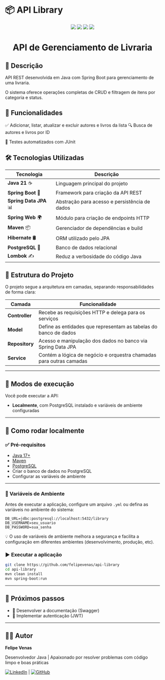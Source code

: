 # 📦 API Library

<p align="center">
  <img src="https://img.shields.io/badge/Java-ED8B00?style=for-the-badge&logo=java&logoColor=white"/>
  <img src="https://img.shields.io/badge/Spring_Boot-6DB33F?style=for-the-badge&logo=spring-boot&logoColor=white"/>
  <img src="https://img.shields.io/badge/Hibernate-59666C?style=for-the-badge&logo=hibernate&logoColor=white"/>
  <img src="https://img.shields.io/badge/PostgreSQL-316192?style=for-the-badge&logo=postgresql&logoColor=white"/>
</p>

<h1 align="center"> API de Gerenciamento de Livraria </h1>

## 📌 Descrição

API REST desenvolvida em Java com Spring Boot para gerenciamento de uma livraria.

O sistema oferece operações completas de CRUD e filtragem de itens por categoria e status.

## 🚀 Funcionalidades

✅ Adicionar, listar, atualizar e excluir autores e livros da lista
🔍 Busca de autores e livros por ID

🧪 Testes automatizados com JUnit

## 🛠 Tecnologias Utilizadas

| Tecnologia      |	Descrição |
|-----------------|-----------|
| **Java 21** ☕	| Linguagem principal do projeto |
| **Spring Boot** 🌱 | Framework para criação da API REST |
| **Spring Data JPA** 📊 |	Abstração para acesso e persistência de dados |
| **Spring Web** 🌍 |	Módulo para criação de endpoints HTTP |
| **Maven** 📦 |	Gerenciador de dependências e build |
| **Hibernate** 🛢️ | ORM utilizado pelo JPA |
| **PostgreSQL** 🐘 |	Banco de dados relacional |
| **Lombok** ✍️ |	Reduz a verbosidade do código Java |

## 📁 Estrutura do Projeto

O projeto segue a arquitetura em camadas, separando responsabilidades de forma clara:

| Camada         | Funcionalidade                                                      |
|----------------|---------------------------------------------------------------------|
| **Controller** | Recebe as requisições HTTP e delega para os serviços                |
| **Model**      | Define as entidades que representam as tabelas do banco de dados    |
| **Repository** | Acesso e manipulação dos dados no banco via Spring Data JPA         |
| **Service**    | Contém a lógica de negócio e orquestra chamadas para outras camadas |

---

## 🧪 Modos de execução

Você pode executar a API:
- **Localmente**, com PostgreSQL instalado e variáveis de ambiente configuradas
  
---

## 🚀 Como rodar localmente

### ✅ Pré-requisitos

- [Java 17+](https://www.oracle.com/java/technologies/javase/jdk17-archive-downloads.html)
- [Maven](https://maven.apache.org/download.cgi)
- [PostgreSQL](https://www.postgresql.org/download/)
- Criar o banco de dados no PostgreSQL
- Configurar as variáveis de ambiente
---

### 🔐 Variáveis de Ambiente

Antes de executar a aplicação, configure um arquivo `.yml` ou defina as variáveis no ambiente do sistema:

```
DB_URL=jdbc:postgresql://localhost:5432/library
DB_USERNAME=seu_usuario
DB_PASSWORD=sua_senha
```
💡 O uso de variáveis de ambiente melhora a segurança e facilita a configuração em diferentes ambientes (desenvolvimento, produção, etc).


### ▶️ Executar a aplicação

```bash
git clone https://github.com/felipevenas/api-library
cd api-library
mvn clean install
mvn spring-boot:run
```

---

## 📌 Próximos passos

- 🔨 Desenvolver a documentação (Swagger)
- 🔐 Implementar autenticação (JWT)
---

## 👨‍💻 Autor

**Felipe Venas**

Desenvolvedor Java | Apaixonado por resolver problemas com código limpo e boas práticas

[![LinkedIn](https://img.shields.io/badge/LinkedIn-Perfil-blue?logo=linkedin)](https://www.linkedin.com/in/felipevenas/) | [![GitHub](https://img.shields.io/badge/GitHub-Perfil-black?logo=github)](https://github.com/felipevenas)
